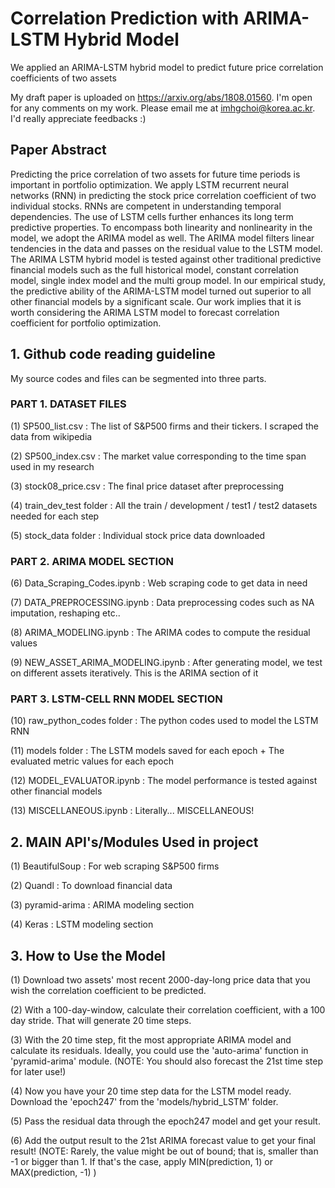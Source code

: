 # Correlation Prediction with ARIMA-LSTM Hybrid Model
We applied an ARIMA-LSTM hybrid model to predict future price correlation coefficients of two assets

My draft paper is uploaded on https://arxiv.org/abs/1808.01560.
I'm open for any comments on my work. Please email me at imhgchoi@korea.ac.kr.
I'd really appreciate feedbacks :)

## Paper Abstract
Predicting the price correlation of two assets for future time periods is important in portfolio optimization. We apply LSTM recurrent neural networks (RNN) in predicting the stock price correlation coefficient of two individual stocks. RNNs are competent in understanding temporal dependencies. The use of LSTM cells further enhances its long term predictive properties. To encompass both linearity and nonlinearity in the model, we adopt the ARIMA model as well. The ARIMA model filters linear tendencies in the data and passes on the residual value to the LSTM model. The ARIMA LSTM hybrid model is tested against other traditional predictive financial models such as the full historical model, constant correlation model, single index model and the multi group model. In our empirical study, the predictive ability of the ARIMA-LSTM model turned out superior to all other financial models by a significant scale. Our work implies that it is worth considering the ARIMA LSTM model to forecast correlation coefficient for portfolio optimization.


## 1. Github code reading guideline

My source codes and files can be segmented into three parts.

### PART 1. DATASET FILES

(1) SP500_list.csv : The list of S&P500 firms and their tickers. I scraped the data from wikipedia

(2) SP500_index.csv : The market value corresponding to the time span used in my research

(3) stock08_price.csv : The final price dataset after preprocessing

(4) train_dev_test folder : All the train / development / test1 / test2 datasets needed for each step

(5) stock_data folder : Individual stock price data downloaded


### PART 2. ARIMA MODEL SECTION

(6) Data_Scraping_Codes.ipynb : Web scraping code to get data in need

(7) DATA_PREPROCESSING.ipynb : Data preprocessing codes such as NA imputation, reshaping etc..

(8) ARIMA_MODELING.ipynb : The ARIMA codes to compute the residual values

(9) NEW_ASSET_ARIMA_MODELING.ipynb : After generating model, we test on different assets iteratively. This is the ARIMA section of it


### PART 3. LSTM-CELL RNN MODEL SECTION

(10) raw_python_codes folder : The python codes used to model the LSTM RNN 

(11) models folder : The LSTM models saved for each epoch + The evaluated metric values for each epoch

(12) MODEL_EVALUATOR.ipynb : The model performance is tested against other financial models

(13) MISCELLANEOUS.ipynb : Literally... MISCELLANEOUS!


## 2. MAIN API's/Modules Used in project

(1) BeautifulSoup : For web scraping S&P500 firms

(2) Quandl : To download financial data

(3) pyramid-arima : ARIMA modeling section

(4) Keras : LSTM modeling section

## 3. How to Use the Model

(1) Download two assets' most recent 2000-day-long price data that you wish the correlation coefficient to be predicted.

(2) With a 100-day-window, calculate their correlation coefficient, with a 100 day stride. That will generate 20 time steps.

(3) With the 20 time step, fit the most appropriate ARIMA model and calculate its residuals. Ideally, you could use the 'auto-arima' function in 'pyramid-arima' module. (NOTE: You should also forecast the 21st time step for later use!)

(4) Now you have your 20 time step data for the LSTM model ready. Download the 'epoch247' from the 'models/hybrid_LSTM' folder.

(5) Pass the residual data through the epoch247 model and get your result.

(6) Add the output result to the 21st ARIMA forecast value to get your final result! (NOTE: Rarely, the value might be out of bound; that is, smaller than -1 or bigger than 1. If that's the case, apply MIN(prediction, 1) or MAX(prediction, -1) )
